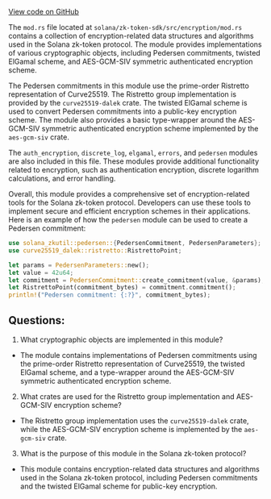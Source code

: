 [View code on GitHub](https://github.com/solana-labs/solana/blob/master/zk-token-sdk/src/encryption/mod.rs)

The `mod.rs` file located at `solana/zk-token-sdk/src/encryption/mod.rs` contains a collection of encryption-related data structures and algorithms used in the Solana zk-token protocol. The module provides implementations of various cryptographic objects, including Pedersen commitments, twisted ElGamal scheme, and AES-GCM-SIV symmetric authenticated encryption scheme.

The Pedersen commitments in this module use the prime-order Ristretto representation of Curve25519. The Ristretto group implementation is provided by the `curve25519-dalek` crate. The twisted ElGamal scheme is used to convert Pedersen commitments into a public-key encryption scheme. The module also provides a basic type-wrapper around the AES-GCM-SIV symmetric authenticated encryption scheme implemented by the `aes-gcm-siv` crate.

The `auth_encryption`, `discrete_log`, `elgamal`, `errors`, and `pedersen` modules are also included in this file. These modules provide additional functionality related to encryption, such as authentication encryption, discrete logarithm calculations, and error handling.

Overall, this module provides a comprehensive set of encryption-related tools for the Solana zk-token protocol. Developers can use these tools to implement secure and efficient encryption schemes in their applications. Here is an example of how the `pedersen` module can be used to create a Pedersen commitment:

```rust
use solana_zkutil::pedersen::{PedersenCommitment, PedersenParameters};
use curve25519_dalek::ristretto::RistrettoPoint;

let params = PedersenParameters::new();
let value = 42u64;
let commitment = PedersenCommitment::create_commitment(value, &params);
let RistrettoPoint(commitment_bytes) = commitment.commitment();
println!("Pedersen commitment: {:?}", commitment_bytes);
```
## Questions: 
 1. What cryptographic objects are implemented in this module?
- The module contains implementations of Pedersen commitments using the prime-order Ristretto representation of Curve25519, the twisted ElGamal scheme, and a type-wrapper around the AES-GCM-SIV symmetric authenticated encryption scheme.

2. What crates are used for the Ristretto group implementation and AES-GCM-SIV encryption scheme?
- The Ristretto group implementation uses the `curve25519-dalek` crate, while the AES-GCM-SIV encryption scheme is implemented by the `aes-gcm-siv` crate.

3. What is the purpose of this module in the Solana zk-token protocol?
- This module contains encryption-related data structures and algorithms used in the Solana zk-token protocol, including Pedersen commitments and the twisted ElGamal scheme for public-key encryption.